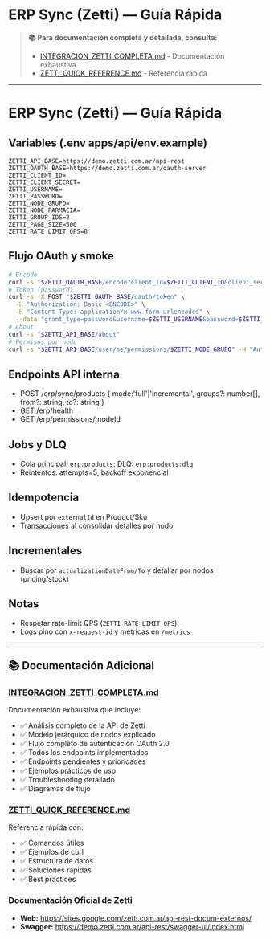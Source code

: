 # ERP Sync (Zetti) — Guía Rápida

> **📚 Para documentación completa y detallada, consulta:**
> - [INTEGRACION_ZETTI_COMPLETA.md](./INTEGRACION_ZETTI_COMPLETA.md) - Documentación exhaustiva
> - [ZETTI_QUICK_REFERENCE.md](./ZETTI_QUICK_REFERENCE.md) - Referencia rápida

---

# ERP Sync (Zetti) — Guía Rápida

## Variables (.env apps/api/env.example)
```
ZETTI_API_BASE=https://demo.zetti.com.ar/api-rest
ZETTI_OAUTH_BASE=https://demo.zetti.com.ar/oauth-server
ZETTI_CLIENT_ID=
ZETTI_CLIENT_SECRET=
ZETTI_USERNAME=
ZETTI_PASSWORD=
ZETTI_NODE_GRUPO=
ZETTI_NODE_FARMACIA=
ZETTI_GROUP_IDS=2
ZETTI_PAGE_SIZE=500
ZETTI_RATE_LIMIT_QPS=8
```

## Flujo OAuth y smoke
```bash
# Encode
curl -s "$ZETTI_OAUTH_BASE/encode?client_id=$ZETTI_CLIENT_ID&client_secret=$ZETTI_CLIENT_SECRET"
# Token (password)
curl -s -X POST "$ZETTI_OAUTH_BASE/oauth/token" \
  -H "Authorization: Basic <ENCODE>" \
  -H "Content-Type: application/x-www-form-urlencoded" \
  --data "grant_type=password&username=$ZETTI_USERNAME&password=$ZETTI_PASSWORD"
# About
curl -s "$ZETTI_API_BASE/about"
# Permisos por nodo
curl -s "$ZETTI_API_BASE/user/me/permissions/$ZETTI_NODE_GRUPO" -H "Authorization: Bearer <ACCESS_TOKEN>"
```

## Endpoints API interna
- POST /erp/sync/products { mode:'full'|'incremental', groups?: number[], from?: string, to?: string }
- GET  /erp/health
- GET  /erp/permissions/:nodeId

## Jobs y DLQ
- Cola principal: `erp:products`; DLQ: `erp:products:dlq`
- Reintentos: attempts=5, backoff exponencial

## Idempotencia
- Upsert por `externalId` en Product/Sku
- Transacciones al consolidar detalles por nodo

## Incrementales
- Buscar por `actualizationDateFrom/To` y detallar por nodos (pricing/stock)

## Notas
- Respetar rate-limit QPS (`ZETTI_RATE_LIMIT_QPS`)
- Logs pino con `x-request-id` y métricas en `/metrics`

---

## 📚 Documentación Adicional

### [INTEGRACION_ZETTI_COMPLETA.md](./INTEGRACION_ZETTI_COMPLETA.md)
Documentación exhaustiva que incluye:
- ✅ Análisis completo de la API de Zetti
- ✅ Modelo jerárquico de nodos explicado
- ✅ Flujo completo de autenticación OAuth 2.0
- ✅ Todos los endpoints implementados
- ✅ Endpoints pendientes y prioridades
- ✅ Ejemplos prácticos de uso
- ✅ Troubleshooting detallado
- ✅ Diagramas de flujo

### [ZETTI_QUICK_REFERENCE.md](./ZETTI_QUICK_REFERENCE.md)
Referencia rápida con:
- ✅ Comandos útiles
- ✅ Ejemplos de curl
- ✅ Estructura de datos
- ✅ Soluciones rápidas
- ✅ Best practices

### Documentación Oficial de Zetti
- **Web:** https://sites.google.com/zetti.com.ar/api-rest-docum-externos/
- **Swagger:** https://demo.zetti.com.ar/api-rest/swagger-ui/index.html
